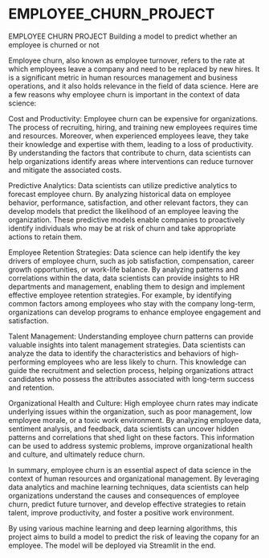 # EMPLOYEE_CHURN_PROJECT
EMPLOYEE CHURN PROJECT
Building a model to predict whether an employee is churned or not


Employee churn, also known as employee turnover, refers to the rate at which employees leave a company and need to be replaced by new hires. It is a significant metric in human resources management and business operations, and it also holds relevance in the field of data science. Here are a few reasons why employee churn is important in the context of data science:

Cost and Productivity: Employee churn can be expensive for organizations. The process of recruiting, hiring, and training new employees requires time and resources. Moreover, when experienced employees leave, they take their knowledge and expertise with them, leading to a loss of productivity. By understanding the factors that contribute to churn, data scientists can help organizations identify areas where interventions can reduce turnover and mitigate the associated costs.

Predictive Analytics: Data scientists can utilize predictive analytics to forecast employee churn. By analyzing historical data on employee behavior, performance, satisfaction, and other relevant factors, they can develop models that predict the likelihood of an employee leaving the organization. These predictive models enable companies to proactively identify individuals who may be at risk of churn and take appropriate actions to retain them.

Employee Retention Strategies: Data science can help identify the key drivers of employee churn, such as job satisfaction, compensation, career growth opportunities, or work-life balance. By analyzing patterns and correlations within the data, data scientists can provide insights to HR departments and management, enabling them to design and implement effective employee retention strategies. For example, by identifying common factors among employees who stay with the company long-term, organizations can develop programs to enhance employee engagement and satisfaction.

Talent Management: Understanding employee churn patterns can provide valuable insights into talent management strategies. Data scientists can analyze the data to identify the characteristics and behaviors of high-performing employees who are less likely to churn. This knowledge can guide the recruitment and selection process, helping organizations attract candidates who possess the attributes associated with long-term success and retention.

Organizational Health and Culture: High employee churn rates may indicate underlying issues within the organization, such as poor management, low employee morale, or a toxic work environment. By analyzing employee data, sentiment analysis, and feedback, data scientists can uncover hidden patterns and correlations that shed light on these factors. This information can be used to address systemic problems, improve organizational health and culture, and ultimately reduce churn.

In summary, employee churn is an essential aspect of data science in the context of human resources and organizational management. By leveraging data analytics and machine learning techniques, data scientists can help organizations understand the causes and consequences of employee churn, predict future turnover, and develop effective strategies to retain talent, improve productivity, and foster a positive work environment.

By using various machine learning and deep learning algorithms, this project aims to build a model to predict the risk of leaving the copany for an employee. The model will be deployed via Streamlit in the end.

